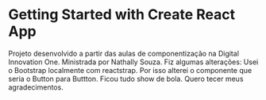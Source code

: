 # Getting Started with Create React App

Projeto desenvolvido a partir das aulas de componentização na Digital Innovation One.
Ministrada por Nathally Souza.
Fiz algumas alterações:
Usei o Bootstrap localmente com reactstrap.
Por isso alterei o componente que seria o Button para Buttton.
Ficou tudo show de bola.
Quero tecer meus agradecimentos.